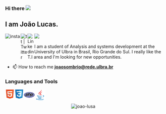 ### Hi there <img src="https://media.giphy.com/media/hvRJCLFzcasrR4ia7z/giphy.gif" width="25px">
## I am João Lucas.
<a href="//www.instagram.com/jao_luska_/?hl=pt-br">
  <img align="left" alt="insta" width="50px" src= "https://www.vectorlogo.zone/logos/instagram/instagram-ar21.svg" />
</a>
<a href="https://twitter.com/JaoLuska">
  <img align="left" alt="tt | Twitter" width="22px" src="https://raw.githubusercontent.com/peterthehan/peterthehan/master/assets/twitter.svg" />
</a>
<a href="https://www.linkedin.com/in/abhisheknaiidu/https://www.linkedin.com/in/jo%C3%A3o-lucas-pereira-rafael-6951a51a3/">
  <img align="left" alt="Linkedin" width="22px" src="https://raw.githubusercontent.com/peterthehan/peterthehan/master/assets/linkedin.svg" />
</a>

![](https://visitor-badge.glitch.me/badge?page_id=jao_lusa)
 <br>
 
I am a student of Analysis and systems development at the University of Ulbra in Brasil, Rio Grande do Sul.
I really like the T.I area and I'm looking for new opportunities.

- 📫 How to reach me **joaosombrio@rede.ulbra.br**

### Languages and Tools

<a><img align="left" alt="html" width="30px" src="https://raw.githubusercontent.com/devicons/devicon/master/icons/html5/html5-original.svg"/><a>
<a><img align="left" alt="css" width="30px" src="https://raw.githubusercontent.com/devicons/devicon/master/icons/css3/css3-original.svg"/><a>
<a><img align="left" alt="php" width="35px" src="https://raw.githubusercontent.com/devicons/devicon/master/icons/php/php-original.svg"/><a>
<a><img align="left" alt="php" width="35px" src="https://raw.githubusercontent.com/devicons/devicon/master/icons/java/java-original.svg"/><a>

<br>

##

<p align="center"><img src="https://github-readme-stats.vercel.app/api?username=joao-lusa&show_icons=true" alt="joao-lusa" /> </p>
